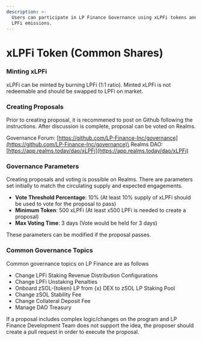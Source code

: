 ```yaml
---
description: >-
  Users can participate in LP Finance Governance using xLPFi tokens and earn
  LPFi emissions.
---
```


# xLPFi Token (Common Shares)

### Minting xLPFi

xLPFi can be minted by burning LPFi (1:1 ratio). Minted xLPFi is not redeemable and should be swapped to LPFi on market.

### Creating Proposals

Prior to creating proposal, it is recommened to post on Github following the instructions. After discussion is complete, proposal can be voted on Realms.

Governance Forum: [https://github.com/LP-Finance-Inc/governance](https://github.com/LP-Finance-Inc/governance)\
Realms DAO: [https://app.realms.today/dao/xLPFi](https://app.realms.today/dao/xLPFi)

### Governance Parameters

Creating proposals and voting is possible on Realms. There are parameters set initially to match the circulating supply and expected engagements.

* **Vote Threshold Percentage**: 10% (At least 10% supply of xLPFi should be used to vote for the proposal to pass)
* **Minimum Token**: 500 xLPFi (At least x500 LPFi is needed to create a proposal)
* **Max Voting Time**: 3 days (Vote would be held for 3 days)

These parameters can be modified if the proposal passes.

### Common Governance Topics

Common governance topics on LP Finance are as follows

* Change LPFi Staking Revenue Distribution Configurations
* Change LPFi Unstaking Penalties
* Onboard zSOL-{token} LP from {x} DEX to zSOL LP Staking Pool
* Change zSOL Stability Fee
* Change Collateral Deposit Fee
* Manage DAO Treasury

If a proposal includes complex logic/changes on the program and LP Finance Development Team does not support the idea, the proposer should create a pull request in order to execute the proposal.
